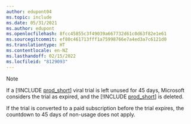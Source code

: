 ```yaml
---
author: edupont04
ms.topic: include
ms.date: 05/31/2021
ms.author: edupont
ms.openlocfilehash: 8fcc45855c3f49039a667732d61c0d63f82e1e61
ms.sourcegitcommit: ef80c461713fff1a75998766e7a4ed3a7c6121d0
ms.translationtype: HT
ms.contentlocale: en-NZ
ms.lasthandoff: 02/15/2022
ms.locfileid: "8129093"
---
```

> [!NOTE]
>  If a [!INCLUDE [prod_short](prod_short.md)] viral trial is left unused for 45 days, Microsoft considers the trial as expired, and the [!INCLUDE [prod_short](prod_short.md)] is deleted.
>
> If the trial is converted to a paid subscription before the trial expires, the countdown to 45 days of non-usage does not apply.
